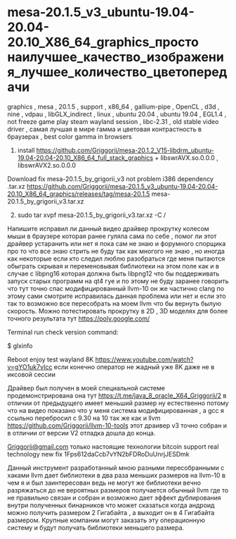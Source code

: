 # mesa-20.1.5_v3_ubuntu-19.04-20.04-20.10_X86_64_graphics_просто наилучшее_качество_изображения_лучшее_количество_цветопередачи
graphics , mesa , 20.1.5 , support , x86_64 , gallium-pipe , OpenCL , d3d , nine , vdpau , libGLX_indirect , linux , ubuntu 20.04 , ubuntu 19.04 , EGL1.4 , not freeze game play steam wayland session , libc-2.31 , old stable video driver , самая лучшая в мире гамма и цветовая контрастность в браузерах , best color gamma in browsers

1) install https://github.com/Griggorii/mesa-20.1.2_V15-libdrm_ubuntu-19.04-20.04-20.10_X86_64_full_stack_graphics + libswrAVX.so.0.0.0 , libswrAVX2.so.0.0.0

Download fix mesa-20.1.5_by_grigorii_v3 not problem i386 dependency .tar.xz https://github.com/Griggorii/mesa-20.1.5_v3_ubuntu-19.04-20.04-20.10_X86_64_graphics/releases/tag/mesa-20.1.5 mesa-20.1.5_by_grigorii_v3.tar.xz

2) sudo tar xvpf mesa-20.1.5_by_grigorii_v3.tar.xz -C /

Напишите исправил ли данный видео драйвер прокрутку колесом мыши в браузере которая ранее гуляла сама по себе , помог ли этот драйвер устаранить или нет я пока сам не знаю и форумного спорщика про то что все знаю стрить не буду так как многого не знаю , но иногда как некоторые если кто следил люблю разобраться где меня пытаются обыграть скрывая и переменовывая библиотеки на этом поле как и в случае с libpng16 которая должна быть libpng12 что бы поддерживать запуск старых программ на qt4 гуе и по этому не буду заранее говорить что тут точно спас модифицированный llvm-10 он же частично clang по этому сами смотрите исправилась данная проблема или нет и если это так то возможно все пересобрать на моем llvm что бы вернуть былую скорость. Можно потестировать прокрутку в 2D , 3D моделях для более точного результата тут https://poly.google.com/

Terminal run check version command:

$ glxinfo

Reboot enjoy test wayland 8K https://www.youtube.com/watch?v=gYO1uk7vIcc если конечно оператор не жадный уже 8K даже не в иксовой сессии

Драйвер был получен в моей специальной системе продемонстрирована она тут https://t.me/java_8_oracle_X64_Griggorii/2 в отличии от предыдущего имеет меньший размер ну естественно потому что на видео показано что у меня система модифицированная , а gcc я ссыльно перебросил с 9.30 на 10 так же как и llvm https://github.com/Griggorii/llvm-10-tools этот драивер  v3 точно собран и в отличии от версии V2 отладка дошла до конца.

Griggorii@gmail.com только настоящие технологии bitcoin support real technology new fix 1Fps612daCcb7vYN2bFDRoDuUnrjJESDmk

Данный инструмент разработанный мною разными пересобранными с хаками llvm дает библиотеки в два раза меньших размеров на llvm-10 в чем я и был заинтересован ведь не могут же библиотеки вечно разряжаться до не вероятных размеров получается обычный llvm где то не правильно связан и собран и возможно дает эффект дублирования внутри полученных бинарников что может сказаться когда андроид можно получить размером 2 Гигабайта , а выходит он в 4 Гигабайта размером. Крупные компании могут заказать эту операционную систему и будут получать библиотеки меньшего размера.




